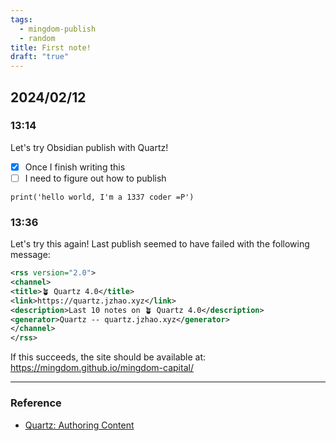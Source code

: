 ```yaml
---
tags:
  - mingdom-publish
  - random
title: First note!
draft: "true"
---
```

## 2024/02/12
### 13:14
Let's try Obsidian publish with Quartz!
- [x] Once I finish writing this
- [ ] I need to figure out how to publish

```python3
print('hello world, I'm a 1337 coder =P')
```
### 13:36
Let's try this again! Last publish seemed to have failed with the following message:
```xml
<rss version="2.0">
<channel>
<title>🪴 Quartz 4.0</title>
<link>https://quartz.jzhao.xyz</link>
<description>Last 10 notes on 🪴 Quartz 4.0</description>
<generator>Quartz -- quartz.jzhao.xyz</generator>
</channel>
</rss>
```
If this succeeds, the site should be available at: https://mingdom.github.io/mingdom-capital/

---
### Reference
- [Quartz: Authoring Content](https://quartz.jzhao.xyz/authoring-content)
